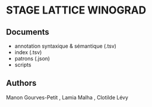 # STAGE LATTICE WINOGRAD





## Documents

+ annotation syntaxique & sémantique (.tsv)
+ index (.tsv)
+ patrons (.json)
+ scripts 
## Authors

 Manon Gourves-Petit
,
 Lamia Malha
,
 Clotilde Lévy



